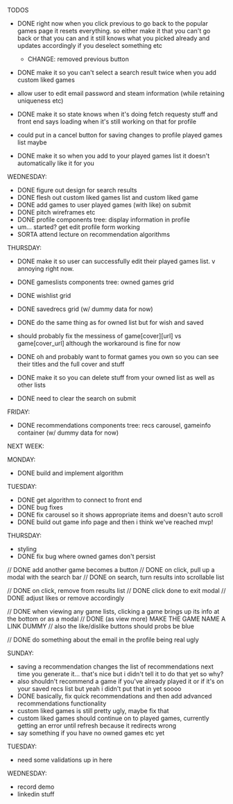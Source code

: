 TODOS

* DONE right now when you click previous to go back to the popular games page it resets everything. so either make it that you can't go back or that you can and it still knows what you picked already and updates accordingly if you deselect something etc
  * CHANGE: removed previous button

* DONE make it so you can't select a search result twice when you add custom liked games

* allow user to edit email password and steam information (while retaining uniqueness etc)

* DONE make it so state knows when it's doing fetch requesty stuff and front end says loading when it's still working on that for profile

* could put in a cancel button for saving changes to profile played games list maybe

* DONE make it so when you add to your played games list it doesn't automatically like it for you

WEDNESDAY:
  * DONE figure out design for search results
  * DONE flesh out custom liked games list and custom liked game
  * DONE add games to user played games (with like) on submit
  * DONE pitch wireframes etc
  * DONE profile components tree: display information in profile  
  * um... started? get edit profile form working
  * SORTA attend lecture on recommendation algorithms

THURSDAY:
  * DONE make it so user can successfully edit their played games list. v annoying right now.
  * DONE gameslists components tree: owned games grid 
  * DONE wishlist grid 
  * DONE savedrecs grid (w/ dummy data for now)

  * DONE do the same thing as for owned list but for wish and saved
  * should probably fix the messiness of game[cover][url] vs game[cover_url] although the workaround is fine for now
  * DONE oh and probably want to format games you own so you can see their titles and the full cover and stuff
  * DONE make it so you can delete stuff from your owned list as well as other lists
  * DONE need to clear the search on submit
    

FRIDAY:
  * DONE recommendations components tree: recs carousel, gameinfo container (w/ dummy data for now)

NEXT WEEK:

MONDAY: 
  * DONE build and implement algorithm

TUESDAY: 
  * DONE get algorithm to connect to front end
  * DONE bug fixes
  * DONE fix carousel so it shows appropriate items and doesn't auto scroll
  * DONE build out game info page
  and then i think we've reached mvp!

THURSDAY:

  * styling
  * DONE fix bug where owned games don't persist

  // DONE add another game becomes a button
  // DONE on click, pull up a modal with the search bar 
  // DONE on search, turn results into scrollable list

  // DONE on click, remove from results list
  // DONE click done to exit modal
  // DONE adjust likes or remove accordingly

  // DONE when viewing any game lists, clicking a game brings up its info at the bottom or as a modal
  // DONE (as view more) MAKE THE GAME NAME A LINK DUMMY
  // also the like/dislike buttons should probs be blue

  // DONE do something about the email in the profile being real ugly

SUNDAY:

  * saving a recommendation changes the list of recommendations next time you generate it... that's nice but i didn't tell it to do that yet so why?
  * also shouldn't recommend a game if you've already played it or if it's on your saved recs list but yeah i didn't put that in yet soooo
  * DONE basically, fix quick recommendations and then add advanced recommendations functionality
  * custom liked games is still pretty ugly, maybe fix that
  * custom liked games should continue on to played games, currently getting an error until refresh because it redirects wrong
  * say something if you have no owned games etc yet

TUESDAY: 
  * need some validations up in here
  
WEDNESDAY:
  * record demo
  * linkedin stuff